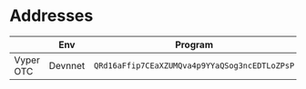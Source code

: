 # Addresses

|           | Env     | Program                                       | Executable Data                                | Upgrade authority                              |
| --------- | ------- | --------------------------------------------- | ---------------------------------------------- | ---------------------------------------------- |
| Vyper OTC | Devnnet | `QRd16aFfip7CEaXZUMQva4p9YYaQSog3ncEDTLoZPsP` | `DBUoYEBUMdoSs4ckaqPpnRy4kD7DYwcZnh3DuHk4imBu` | `DpfQodEMtBjx7X8Y8VhC9THo18YVZmUtvm6ASCVFThxh` |
